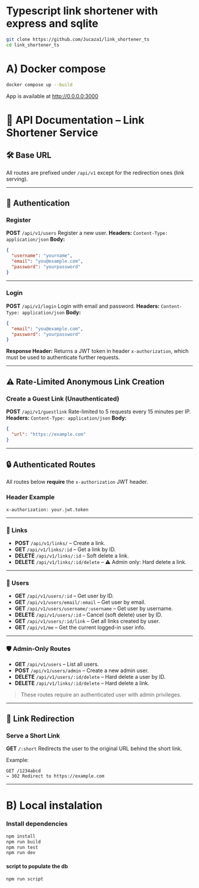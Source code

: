 # Typescript link shortener with express and sqlite
```sh
git clone https://github.com/Jucaza1/link_shortener_ts
cd link_shortener_ts
```
# A) Docker compose
```sh
docker compose up --build
```
App is available at http://0.0.0.0:3000

# 📘 API Documentation – Link Shortener Service

## 🛠️ Base URL

All routes are prefixed under `/api/v1` except for the redirection ones (link serving).

---

## 🔐 Authentication

### Register

**POST** `/api/v1/users`
Register a new user.
**Headers:** `Content-Type: application/json`
**Body:**

```json
{
  "username": "yourname",
  "email": "you@example.com",
  "password": "yourpassword"
}
```

---

### Login

**POST** `/api/v1/login`
Login with email and password.
**Headers:** `Content-Type: application/json`
**Body:**

```json
{
  "email": "you@example.com",
  "password": "yourpassword"
}
```

**Response Header:**
Returns a JWT token in header `x-authorization`, which must be used to authenticate further requests.

---

## ⚠️ Rate-Limited Anonymous Link Creation

### Create a Guest Link (Unauthenticated)

**POST** `/api/v1/guestlink`
Rate-limited to 5 requests every 15 minutes per IP.
**Headers:** `Content-Type: application/json`
**Body:**

```json
{
  "url": "https://example.com"
}
```

---

## 🔒 Authenticated Routes

All routes below **require** the `x-authorization` JWT header.

### Header Example

```http
x-authorization: your.jwt.token
```

---

### 🔗 Links

* **POST** `/api/v1/links/` – Create a link.
* **GET** `/api/v1/links/:id` – Get a link by ID.
* **DELETE** `/api/v1/links/:id` – Soft delete a link.
* **DELETE** `/api/v1/links/:id/delete` – ⚠️ Admin only: Hard delete a link.

---

### 👤 Users

* **GET** `/api/v1/users/:id` – Get user by ID.
* **GET** `/api/v1/users/email/:email` – Get user by email.
* **GET** `/api/v1/users/username/:username` – Get user by username.
* **DELETE** `/api/v1/users/:id` – Cancel (soft delete) user by ID.
* **GET** `/api/v1/users/:id/link` – Get all links created by user.
* **GET** `/api/v1/me` – Get the current logged-in user info.

---

### 🛡️ Admin-Only Routes

* **GET** `/api/v1/users` – List all users.
* **POST** `/api/v1/users/admin` – Create a new admin user.
* **DELETE** `/api/v1/users/:id/delete` – Hard delete a user by ID.
* **DELETE** `/api/v1/links/:id/delete` – Hard delete a link.

> These routes require an authenticated user with admin privileges.

---

## 🔁 Link Redirection

### Serve a Short Link

**GET** `/:short`
Redirects the user to the original URL behind the short link.

Example:

```http
GET /1234abcd
→ 302 Redirect to https://example.com
```

---

# B) Local instalation
### Install dependencies
```sh
npm install
npm run build
npm run test
npm run dev
```
#### script to populate the db
```sh
npm run script
```
